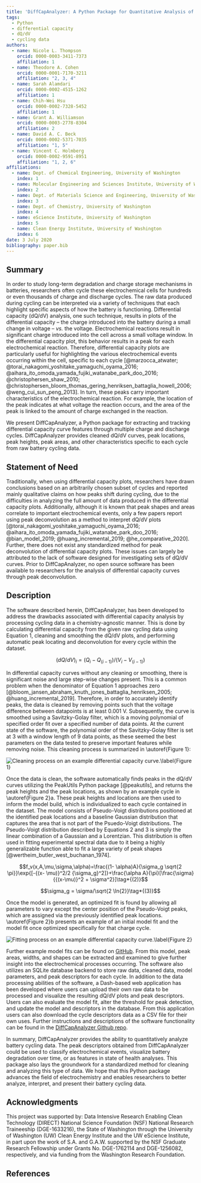 ```yaml
---
title: 'DiffCapAnalyzer: A Python Package for Quantitative Analysis of Total Differential Capacity Data'
tags:
  - Python
  - differential capacity
  - dQ/dV
  - cycling data
authors:
  - name: Nicole L. Thompson
    orcid: 0000-0003-3411-7373
    affiliation: 1
  - name: Theodore A. Cohen
    orcid: 0000-0001-7170-3211
    affiliation: "2, 3, 4"
  - name: Sarah Alamdari
    orcid: 0000-0002-4515-1262
    affiliation: 1
  - name: Chih-Wei Hsu
    orcid: 0000-0002-7328-5452
    affiliation: 1
  - name: Grant A. Williamson
    orcid: 0000-0003-2778-8304
    affiliation: 2
  - name: David A. C. Beck
    orcid: 0000-0002-5371-7035
    affiliation: "1, 5" 
  - name: Vincent C. Holmberg
    orcid: 0000-0002-9591-8951
    affiliation: "1, 2, 6" 
affiliations:
  - name: Dept. of Chemical Engineering, University of Washington
    index: 1
  - name: Molecular Engineering and Sciences Institute, University of Washington
    index: 2
  - name: Dept. of Materials Science and Engineering, University of Washington
    index: 3
  - name: Dept. of Chemistry, University of Washington
    index: 4
  - name: eScience Institute, University of Washington
    index: 5
  - name: Clean Energy Institute, University of Washington
    index: 6
date: 3 July 2020
bibliography: paper.bib
---
```


## Summary 
In order to study long-term degradation and charge storage mechanisms in batteries, researchers often cycle these electrochemical cells for hundreds or even thousands of charge and discharge cycles. The raw data produced during cycling can be interpreted via a variety of techniques that each highlight specific aspects of how the battery is functioning. Differential capacity (dQ/dV) analysis, one such technique, results in plots of the differential capacity – the charge introduced into the battery during a small change in voltage – _vs._ the voltage. Electrochemical reactions result in significant charge introduced into the cell across a small voltage window. In the differential capacity plot, this behavior results in a peak for each electrochemical reaction. Therefore, differential capacity plots are particularly useful for highlighting the various electrochemical events occurring within the cell, specific to each cycle [@marzocca_atwater; @torai_nakagomi_yoshitake_yamaguchi_oyama_2016; @aihara_ito_omoda_yamada_fujiki_watanabe_park_doo_2016; @christophersen_shaw_2010; @christophersen_bloom_thomas_gering_henriksen_battaglia_howell_2006; @weng_cui_sun_peng_2013]. In turn, these peaks carry important characteristics of the electrochemical reaction. For example, the location of the peak indicates at what voltage the reaction occurs, and the area of the peak is linked to the amount of charge exchanged in the reaction.

We present DiffCapAnalyzer, a Python package for extracting and tracking differential capacity curve features through multiple charge and discharge cycles. DiffCapAnalyzer provides cleaned dQ/dV curves, peak locations, peak heights, peak areas, and other characteristics specific to each cycle from raw battery cycling data.

## Statement of Need
Traditionally, when using differential capacity plots, researchers have drawn conclusions based on an arbitrarily chosen subset of cycles and reported mainly qualitative claims on how peaks shift during cycling, due to the difficulties in analyzing the full amount of data produced in the differential capacity plots. Additionally, although it is known that peak shapes and areas correlate to important electrochemical events, only a few papers report using peak deconvolution as a method to interpret dQ/dV plots [@torai_nakagomi_yoshitake_yamaguchi_oyama_2016; @aihara_ito_omoda_yamada_fujiki_watanabe_park_doo_2016; @bian_model_2019; @huang_incremental_2019; @he_comparative_2020]. Further, there does not exist any standardized method for peak deconvolution of differential capacity plots. These issues can largely be attributed to the lack of software designed for investigating sets of dQ/dV curves. Prior to DiffCapAnalyzer, no open source software has been available to researchers for the analysis of differential capacity curves through peak deconvolution.

## Description
The software described herein, DiffCapAnalyzer, has been developed to address the drawbacks associated with differential capacity analysis by processing cycling data in a chemistry-agnostic manner. This is done by calculating differential capacity from the given raw cycling data using Equation 1, cleaning and smoothing the dQ/dV plots, and performing automatic peak locating and deconvolution for every cycle within the dataset. 

$$(dQ/dV)_i=(Q_i-Q_{(i-1)})/(V_i-V_{(i-1)})\tag*{(1)}$$

In differential capacity curves without any cleaning or smoothing, there is significant noise and large step-wise changes present. This is a common problem when the denominator of Equation 1 approaches zero [@bloom_jansen_abraham_knuth_jones_battaglia_henriksen_2005; @huang_incremental_2019]. Therefore, in order to accurately identify peaks, the data is cleaned by removing points such that the voltage difference between datapoints is at least 0.001 V. Subsequently, the curve is smoothed using a Savitzky-Golay filter, which is a moving polynomial of specified order fit over a specified number of data points. At the current state of the software, the polynomial order of the Savitzky-Golay filter is set at 3 with a window length of 9 data points, as these seemed the best parameters on the data tested to preserve important features while removing noise. This cleaning process is summarized in \autoref{Figure 1}:
 
![Cleaning process on an example differential capacity curve.\label{Figure 1}](images/cleaning_dqdv.png)

Once the data is clean, the software automatically finds peaks in the dQ/dV curves utilizing the PeakUtils Python package [@peakutils], and returns the peak heights and the peak locations, as shown by an example cycle in \autoref{Figure 2}a. These peak heights and locations are then used to inform the model build, which is individualized to each cycle contained in the dataset. The model consists of Pseudo-Voigt distributions positioned at the identified peak locations and a baseline Gaussian distribution that captures the area that is not part of the Psuedo-Voigt distributions. The Pseudo-Voigt distribution described by Equations 2 and 3 is simply the linear combination of a Gaussian and a Lorentzian. This distribution is often used in fitting experimental spectral data due to it being a highly generalizable function able to fit a large variety of peak shapes [@wertheim_butler_west_buchanan_1974].

$$f_v(x,A,\mu,\sigma,\alpha)=\frac{(1- \alpha)A}{\sigma_g \sqrt{2 \pi}}\exp{[-{(x- \mu)}^2/2 {\sigma_g}^2]}+\frac{\alpha A}{\pi}[\frac{\sigma}{{(x-\mu)}^2 + \sigma^2}]\tag*{(2)}$$


$$\sigma_g = \sigma/\sqrt{2 \ln{2}}\tag*{(3)}$$


Once the model is generated, an optimized fit is found by allowing all parameters to vary except the center position of the Pseudo-Voigt peaks, which are assigned via the previously identified peak locations. \autoref{Figure 2}b presents an example of an initial model fit and the model fit once optimized specifically for that charge cycle.

![Fitting process on an example differential capacity curve.\label{Figure 2}](images/fitting_dqdv.png)

Further example model fits can be found on [GitHub](https://github.com/nicolet5/DiffCapAnalyzer/). From this model, peak areas, widths, and shapes can be extracted and examined to give further insight into the electrochemical processes occurring. The software also utilizes an SQLite database backend to store raw data, cleaned data, model parameters, and peak descriptors for each cycle. In addition to the data processing abilities of the software, a Dash-based web application has been developed where users can upload their own raw data to be processed and visualize the resulting dQ/dV plots and peak descriptors. Users can also evaluate the model fit, alter the threshold for peak detection, and update the model and descriptors in the database. From this application users can also download the cycle descriptors data as a CSV file for their own uses. Further instructions and descriptions of the software functionality can be found in the [DiffCapAnalyzer Github repo](https://github.com/nicolet5/DiffCapAnalyzer/).

In summary, DiffCapAnalyzer provides the ability to quantitatively analyze battery cycling data. The peak descriptors obtained from DiffCapAnalyzer could be used to classify electrochemical events, visualize battery degradation over time, or as features in state of health analyses. This package also lays the groundwork for a standardized method for cleaning and analyzing this type of data. We hope that this Python package advances the field of electrochemistry and enables researchers to better analyze, interpret, and present their battery cycling data.

## Acknowledgments
This project was supported by: Data Intensive Research Enabling Clean Technology (DIRECT) National Science Foundation (NSF) National Research Traineeship (DGE-1633216), the State of Washington through the University of Washington (UW) Clean Energy Institute and the UW eScience Institute, in part upon the work of S.A. and G.A.W. supported by the NSF Graduate Research Fellowship under Grants No. DGE-1762114 and DGE-1256082, respectively, and via funding from the Washington Research Foundation.

## References



